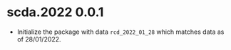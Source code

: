 # scda.2022 0.0.1

* Initialize the package with data `rcd_2022_01_28` which matches data as of 28/01/2022.
